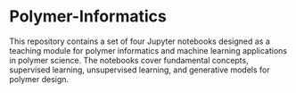 # Polymer-Informatics
This repository contains a set of four Jupyter notebooks designed as a teaching module for polymer informatics and machine learning applications in polymer science. The notebooks cover fundamental concepts, supervised learning, unsupervised learning, and generative models for polymer design.
